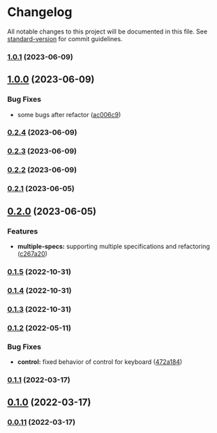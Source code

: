 # Changelog

All notable changes to this project will be documented in this file. See [standard-version](https://github.com/conventional-changelog/standard-version) for commit guidelines.

### [1.0.1](https://github.com/appKODE/pathfinder-rn/compare/v1.0.0...v1.0.1) (2023-06-09)

## [1.0.0](https://github.com/appKODE/pathfinder-rn/compare/v0.2.4...v1.0.0) (2023-06-09)


### Bug Fixes

* some bugs after refactor ([ac006c9](https://github.com/appKODE/pathfinder-rn/commit/ac006c996172aa1b0a8eb8e257c709e0f4637460))

### [0.2.4](https://github.com/appKODE/react-native-pathfinder/compare/v0.2.3...v0.2.4) (2023-06-09)

### [0.2.3](https://github.com/appKODE/react-native-pathfinder/compare/v0.2.2...v0.2.3) (2023-06-09)

### [0.2.2](https://github.com/appKODE/react-native-pathfinder/compare/v0.2.1...v0.2.2) (2023-06-09)

### [0.2.1](https://github.com/appKODE/react-native-pathfinder/compare/v0.2.0...v0.2.1) (2023-06-05)

## [0.2.0](https://github.com/appKODE/react-native-pathfinder/compare/v0.1.5...v0.2.0) (2023-06-05)


### Features

* **multiple-specs:** supporting multiple specifications and refactoring ([c267a20](https://github.com/appKODE/react-native-pathfinder/commit/c267a20185115607e3f2270726c0184fc7d52d48))

### [0.1.5](https://github.com/appKODE/react-native-pathfinder/compare/v0.1.4...v0.1.5) (2022-10-31)

### [0.1.4](https://github.com/appKODE/react-native-pathfinder/compare/v0.1.3...v0.1.4) (2022-10-31)

### [0.1.3](https://github.com/appKODE/react-native-pathfinder/compare/v0.1.2...v0.1.3) (2022-10-31)

### [0.1.2](https://github.com/appKODE/react-native-pathfinder/compare/v0.1.1...v0.1.2) (2022-05-11)


### Bug Fixes

* **control:** fixed behavior of control for keyboard ([472a184](https://github.com/appKODE/react-native-pathfinder/commit/472a184072c07e1bdb7cf95b52b166c2d7eeddd1))

### [0.1.1](https://github.com/appKODE/react-native-pathfinder/compare/v0.1.0...v0.1.1) (2022-03-17)

## [0.1.0](https://github.com/appKODE/react-native-pathfinder/compare/v0.0.11...v0.1.0) (2022-03-17)

### [0.0.11](https://github.com/appKODE/react-native-pathfinder/compare/v0.0.10...v0.0.11) (2022-03-17)
